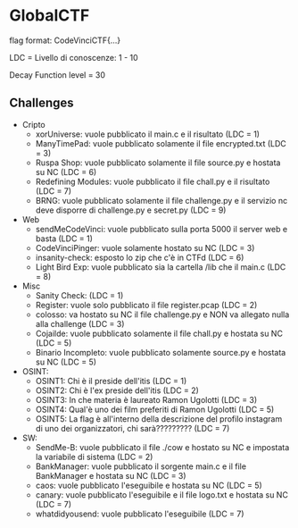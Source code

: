 # GlobalCTF
flag format: CodeVinciCTF{...}

LDC = Livello di conoscenze: 1 - 10

Decay Function level = 30

## Challenges

- Cripto
    - xorUniverse: vuole pubblicato il main.c e il risultato (LDC = 1)
    - ManyTimePad: vuole pubblicato solamente il file encrypted.txt (LDC = 3)
    - Ruspa Shop: vuole pubblicato solamente il file source.py e hostata su NC (LDC = 6)
    - Redefining Modules: vuole pubblicato il file chall.py e il risultato (LDC = 7)
    - BRNG: vuole pubblicato solamente il file challenge.py e il servizio nc deve disporre di challenge.py e secret.py (LDC = 9)
- Web
    - sendMeCodeVinci: vuole pubblicato sulla porta 5000 il server web e basta (LDC = 1)
    - CodeVinciPinger: vuole solamente hostato su NC (LDC = 3)
    - insanity-check: esposto lo zip che c'è in CTFd (LDC = 6)
    - Light Bird Exp: vuole pubblicato sia la cartella /lib che il main.c (LDC = 8)
- Misc
    - Sanity Check: (LDC = 1)
    - Register: vuole solo pubblicato il file register.pcap (LDC = 2)
    - colosso: va hostato su NC il file challenge.py e NON va allegato nulla alla challenge (LDC = 3)
    - Cojailde: vuole pubblicato solamente il file chall.py e hostata su NC (LDC = 5)
    - Binario Incompleto: vuole pubblicato solamente source.py e hostata su NC (LDC = 5)
- OSINT:
    - OSINT1: Chi è il preside dell'itis (LDC = 1)
    - OSINT2: Chi è l'ex preside dell'itis (LDC = 2)
    - OSINT3: In che materia è laureato Ramon Ugolotti (LDC = 3)
    - OSINT4: Qual'è uno dei film preferiti di Ramon Ugolotti (LDC = 5)
    - OSINT5: La flag è all'interno della descrizione del profilo instagram di uno dei organizzatori, chi sarà????????? (LDC = 7)
- SW:
    - SendMe-B: vuole pubblicato il file ./cow e hostato su NC e impostata la variabile di sistema (LDC = 2)
    - BankManager: vuole pubblicato il sorgente main.c e il file BankManager e hostata su NC (LDC = 3)
    - caos: vuole pubblicato l'eseguibile e hostata su NC (LDC = 5)
    - canary: vuole pubblicato l'eseguibile e il file logo.txt e hostata su NC (LDC = 7)
    - whatdidyousend: vuole pubblicato l'eseguibile (LDC = 7)
